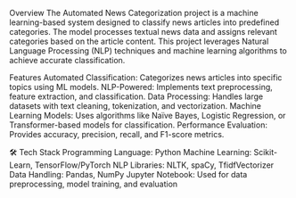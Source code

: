 Overview
The Automated News Categorization project is a machine learning-based system designed to classify news articles into predefined categories. The model processes textual news data and assigns relevant categories based on the article content. This project leverages Natural Language Processing (NLP) techniques and machine learning algorithms to achieve accurate classification.

 Features
 Automated Classification: Categorizes news articles into specific topics using ML models.
 NLP-Powered: Implements text preprocessing, feature extraction, and classification.
 Data Processing: Handles large datasets with text cleaning, tokenization, and vectorization.
 Machine Learning Models: Uses algorithms like Naïve Bayes, Logistic Regression, or Transformer-based models for classification.
 Performance Evaluation: Provides accuracy, precision, recall, and F1-score metrics.

🛠 Tech Stack
Programming Language: Python 
Machine Learning: Scikit-Learn, TensorFlow/PyTorch
NLP Libraries: NLTK, spaCy, TfidfVectorizer
Data Handling: Pandas, NumPy
Jupyter Notebook: Used for data preprocessing, model training, and evaluation
